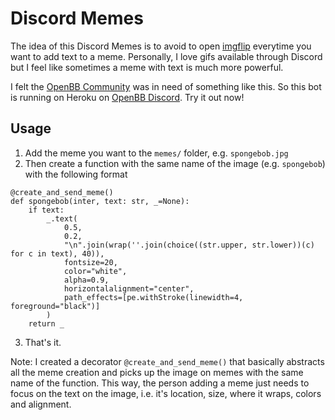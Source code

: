 # Discord Memes

The idea of this Discord Memes is to avoid to open [imgflip](https://imgflip.com) everytime you want to add text to a meme. Personally, I love gifs available through Discord but I feel like sometimes a meme with text is much more powerful.

I felt the [OpenBB Community](https://github.com/OpenBB-finance/OpenBBTerminal) was in need of something like this. So this bot is running on Heroku on [OpenBB Discord](https://discord.gg/kGcmve8Ekw). Try it out now!

## Usage

1. Add the meme you want to the `memes/` folder, e.g. `spongebob.jpg`
2. Then create a function with the same name of the image (e.g. `spongebob`) with the following format

```
@create_and_send_meme()
def spongebob(inter, text: str, _=None):
    if text:
        _.text(
            0.5,
            0.2,
            "\n".join(wrap(''.join(choice((str.upper, str.lower))(c) for c in text), 40)),
            fontsize=20,
            color="white",
            alpha=0.9,
            horizontalalignment="center",
            path_effects=[pe.withStroke(linewidth=4, foreground="black")]
        )
    return _
```

3. That's it.

Note: I created a decorator `@create_and_send_meme()` that basically abstracts all the meme creation and picks up the image on memes with the same name of the function. This way, the person adding a meme just needs to focus on the text on the image, i.e. it's location, size, where it wraps, colors and alignment.
